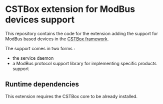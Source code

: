 # CSTBox extension for ModBus devices support

This repository contains the code for the extension adding the support
for ModBus based devices in the [CSTBox framework](http://cstbox.cstb.fr). 

The support comes in two forms :

  - the service daemon
  - a ModBus protocol support library for implementing specific products support

## Runtime dependencies

This extension requires the CSTBox core to be already installed.
